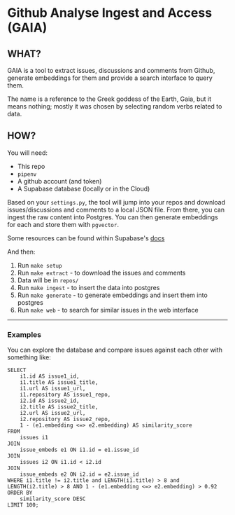 # Github Analyse Ingest and Access (GAIA)

## WHAT?

GAIA is a tool to extract issues, discussions and comments from Github, generate
embeddings for them and provide a search interface to query them.

The name is a reference to the Greek goddess of the Earth, Gaia, but it means
nothing; mostly it was chosen by selecting random verbs related to data.

## HOW?

You will need:

- This repo
- `pipenv`
- A github account (and token)
- A Supabase database (locally or in the Cloud)

Based on your `settings.py`, the tool will jump into your repos and download
issues/discussions and comments to a local JSON file. From there, you can ingest
the raw content into Postgres. You can then generate embeddings for each and
store them with `pgvector`.

Some resources can be found within Supabase's [docs](https://supabase.com/blog/openai-embeddings-postgres-vector)

And then:

1. Run `make setup`
2. Run `make extract` - to download the issues and comments
3. Data will be in `repos/`
4. Run `make ingest` - to insert the data into postgres
5. Run `make generate` - to generate embeddings and insert them into postgres
6. Run `make web` - to search for similar issues in the web interface

---


### Examples

You can explore the database and compare issues against each other with something like:

```
SELECT
    i1.id AS issue1_id,
    i1.title AS issue1_title,
    i1.url AS issue1_url,
    i1.repository AS issue1_repo,
    i2.id AS issue2_id,
    i2.title AS issue2_title,
    i2.url AS issue2_url,
    i2.repository AS issue2_repo,
    1 - (e1.embedding <=> e2.embedding) AS similarity_score
FROM
    issues i1
JOIN
    issue_embeds e1 ON i1.id = e1.issue_id
JOIN
    issues i2 ON i1.id < i2.id
JOIN
    issue_embeds e2 ON i2.id = e2.issue_id
WHERE i1.title != i2.title and LENGTH(i1.title) > 8 and LENGTH(i2.title) > 8 AND 1 - (e1.embedding <=> e2.embedding) > 0.92
ORDER BY
    similarity_score DESC
LIMIT 100;
```
